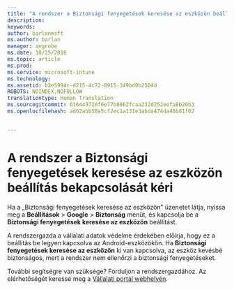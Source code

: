 ```yaml
---
title: "A rendszer a Biztonsági fenyegetések keresése az eszközön beállítás bekapcsolását kéri | Microsoft Intune"
description: 
keywords: 
author: barlanmsft
ms.author: barlan
manager: angrobe
ms.date: 10/25/2016
ms.topic: article
ms.prod: 
ms.service: microsoft-intune
ms.technology: 
ms.assetid: b3e5994c-d215-4c72-8915-349bd0b2504d
ROBOTS: NOINDEX,NOFOLLOW
translationtype: Human Translation
ms.sourcegitcommit: 016449720f6e77b8862fcaa232d252eefa8b20b3
ms.openlocfilehash: ad02abb58a5cf2ec1a131e3abda474da46b81f02


---
```


# <a name="you-are-asked-to-turn-on-scan-device-for-security-threats"></a>A rendszer a Biztonsági fenyegetések keresése az eszközön beállítás bekapcsolását kéri

 Ha a „Biztonsági fenyegetések keresése az eszközön” üzenetet látja, nyissa meg a **Beállítások** > **Google** > **Biztonság** menüt, és kapcsolja be a **Biztonsági fenyegetések keresése az eszközön** beállítást.

A rendszergazda a vállalati adatok védelme érdekében előírja, hogy ez a beállítás be legyen kapcsolva az Android-eszközökön. Ha **Biztonsági fenyegetések keresése az eszközön** ki van kapcsolva, az eszköz kevésbé biztonságos, mert a rendszer nem ellenőrzi a biztonsági fenyegetéseket.

További segítségre van szüksége? Forduljon a rendszergazdához. Az elérhetőségét keresse meg a [Vállalati portál webhelyén](http://portal.manage.microsoft.com).



<!--HONumber=Oct16_HO2-->


